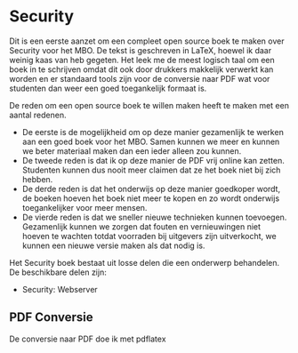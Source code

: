 # Security
Dit is een eerste aanzet om een compleet open source boek te maken over Security voor het MBO. De tekst is geschreven in LaTeX, hoewel ik daar weinig kaas van heb gegeten. Het leek me de meest logisch taal om een boek in te schrijven omdat dit ook door drukkers makkelijk verwerkt kan worden en er standaard tools zijn voor de conversie naar PDF wat voor studenten dan weer een goed toegankelijk formaat is.

De reden om een open source boek te willen maken heeft te maken met een aantal redenen.
* De eerste is de mogelijkheid om op deze manier gezamenlijk te werken aan een goed boek voor het MBO. Samen kunnen we meer en kunnen we beter materiaal maken dan een ieder alleen zou kunnen.
* De tweede reden is dat ik op deze manier de PDF vrij online kan zetten. Studenten kunnen dus nooit meer claimen dat ze het boek niet bij zich hebben.
* De derde reden is dat het onderwijs op deze manier goedkoper wordt, de boeken hoeven het boek niet meer te kopen en zo wordt onderwijs toegankelijker voor meer mensen.
* De vierde reden is dat we sneller nieuwe technieken kunnen toevoegen. Gezamenlijk kunnen we zorgen dat fouten en vernieuwingen niet hoeven te wachten totdat voorraden bij uitgevers zijn uitverkocht, we kunnen een nieuwe versie maken als dat nodig is.

Het Security boek bestaat uit losse delen die een onderwerp behandelen. De beschikbare delen zijn:
* Security: Webserver

## PDF Conversie
De conversie naar PDF doe ik met pdflatex
